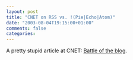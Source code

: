 ```yaml
---
layout: post
title: "CNET on RSS vs. !(Pie|Echo|Atom)"
date: "2003-08-04T19:15:00+01:00"
comments: false
categories: 
---
```


<p>A pretty stupid article at CNET: <a href="http://news.com.com/2009-1032_3-5059006.html?tag=fd_lede1_hed" title="Battle of the blog | CNET News.com">Battle of the blog</a>.</p>


